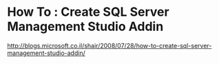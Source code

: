 # How To : Create SQL Server Management Studio Addin

http://blogs.microsoft.co.il/shair/2008/07/28/how-to-create-sql-server-management-studio-addin/